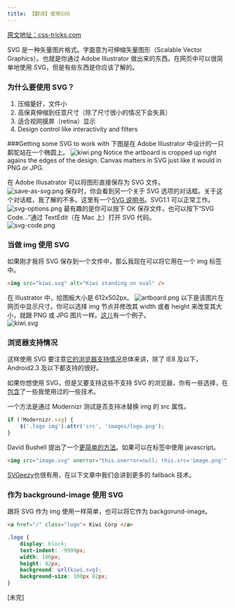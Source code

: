 ```yaml
---
title: 【翻译】使用SVG
---
```


[原文地址：css-tricks.com](http://css-tricks.com/using-svg/)

SVG 是一种矢量图片格式。字面意为可伸缩矢量图形（Scalable Vector Graphics）。也就是你通过 Adobe Illustrator 做出来的东西。在网页中可以很简单地使用 SVG，但是有些东西是你应该了解的。

### 为什么要使用 SVG？

1. 压缩量好，文件小
2. 高保真伸缩到任意尺寸（除了尺寸很小的情况下会失真）
3. 适合视网膜屏（retina）显示
4. Design control like interactivity and filters

###Getting some SVG to work with
下图是在 Adobe Illustrator 中设计的一只鹬鸵站在一个椭圆上。
![kiwi.png](http://cdn.css-tricks.com/wp-content/uploads/2013/03/kiwi.png)
Notice the artboard is cropped up right agains the edges of the design. Canvas matters in SVG just like it would in PNG or JPG.

在 Adobe Illusatrator 可以将图形直接保存为 SVG 文件。  
![save-as-svg.png](http://cdn.css-tricks.com/wp-content/uploads/2013/03/save-as-svg.png)
保存时，你会看到另一个关于 SVG 选项的对话框。关于这个对话框，我了解的不多。这里有一个[SVG 说明书](http://www.w3.org/TR/SVGMobile/)。SVG1.1 可以正常工作。
![svg-options.png](http://cdn.css-tricks.com/wp-content/uploads/2013/03/svg-options.png)
最有趣的是你可以按下 OK 保存文件，也可以按下“SVG Code...”通过 TextEdit（在 Mac 上）打开 SVG 代码。  
![svg-code.png](http://cdn.css-tricks.com/wp-content/uploads/2013/03/svg-code.png)

### 当做 img 使用 SVG

如果刚才我将 SVG 保存到一个文件中，那么我现在可以将它用在一个 img 标签中。

```html
<img src="kiwi.svg" alt="Kiwi standing on oval" />
```

在 Illustrator 中，绘图板大小是 612x502px。
![artboard.png](http://cdn.css-tricks.com/wp-content/uploads/2013/03/artboard.png)
以下是该图片在网页中显示尺寸。你可以选择 img 节点并修改其 width 或者 height 来改变其大小，就跟 PNG 或 JPG 图片一样。[这儿](http://codepen.io/chriscoyier/pen/evcBu)有一个例子。  
![kiwi.svg](http://s.cdpn.io/3/kiwi.svg)

### 浏览器支持情况

这样使用 SVG 要注意[它的浏览器支持情况](http://caniuse.com/#feat=svg-img)总体来讲，除了 IE8 及以下，Android2.3 及以下都支持的很好。

如果你想使用 SVG，但是又要支持这些不支持 SVG 的浏览器，你有一些选择，在[包含](http://css-tricks.com/workshop-notes-webstock-13/)了一些我使用过的一些技术。

一个方法是通过 Modernizr 测试是否支持冰替换 img 的 src 属性。

```js
if (!Modernizr.svg) {
    $('.logo img').attr('src', 'images/logo.png');
}
```

David Bushell 提出了一个[更简单的方法](http://dbushell.com/2013/02/04/a-primer-to-front-end-svg-hacking/)。如果可以在标签中使用 javascript。

```html
<img src="image.svg" onerror="this.onerror=null; this.src='image.png'" />
```

[SVGeezy](http://benhowdle.im/svgeezy/)也很有用，在以下文章中我们会讲到更多的 fallback 技术。

### 作为 background-image 使用 SVG

跟将 SVG 作为 img 使用一样简单，也可以将它作为 backgorund-image。

```html
<a href="/" class="logo"> Kiwi Corp </a>
```

```css
.logo {
    display: block;
    text-indent: -9999px;
    width: 100px;
    height: 82px;
    background: url(kiwi.svg);
    background-size: 100px 82px;
}
```

[未完]
